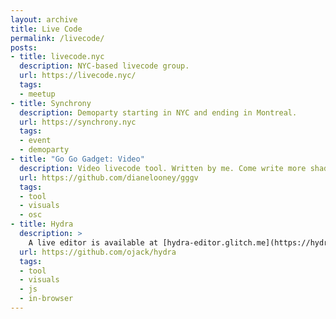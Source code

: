 ```yaml
---
layout: archive
title: Live Code
permalink: /livecode/
posts:
- title: livecode.nyc
  description: NYC-based livecode group.
  url: https://livecode.nyc/
  tags:
  - meetup
- title: Synchrony
  description: Demoparty starting in NYC and ending in Montreal.
  url: https://synchrony.nyc
  tags:
  - event
  - demoparty
- title: "Go Go Gadget: Video"
  description: Video livecode tool. Written by me. Come write more shaders for me!
  url: https://github.com/dianelooney/gggv
  tags:
  - tool
  - visuals
  - osc
- title: Hydra
  description: >
    A live editor is available at [hydra-editor.glitch.me](https://hydra-editor.glitch.me).
  url: https://github.com/ojack/hydra
  tags:
  - tool
  - visuals
  - js
  - in-browser
---
```

